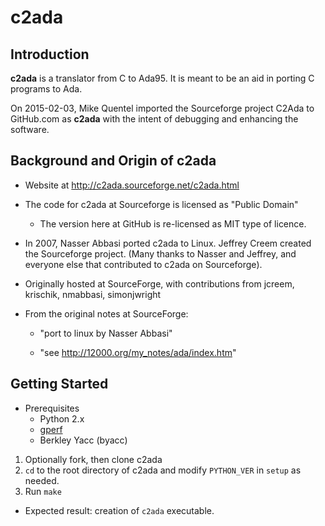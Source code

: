 c2ada
=====

## Introduction

__c2ada__ is a translator from C to Ada95. It is meant to be an aid in porting C programs to Ada.

On 2015-02-03, Mike Quentel imported the Sourceforge project C2Ada to GitHub.com as __c2ada__ with the intent of debugging and enhancing the software. 

## Background and Origin of __c2ada__
* Website at http://c2ada.sourceforge.net/c2ada.html

* The code for c2ada at Sourceforge is licensed as "Public Domain"
  * The version here at GitHub is re-licensed as MIT type of licence.

* In 2007, Nasser Abbasi ported c2ada to Linux. Jeffrey Creem created the Sourceforge project. (Many thanks to Nasser and Jeffrey, and everyone else that contributed to c2ada on Sourceforge).

* Originally hosted at SourceForge, with contributions from jcreem, krischik, nmabbasi, simonjwright

* From the original notes at SourceForge:

   * "port to linux by Nasser Abbasi"

   * "see http://12000.org/my_notes/ada/index.htm"

## Getting Started
* Prerequisites
   * Python 2.x
   * [gperf](ftp://ftp.gnu.org/gnu/gperf/)
   * Berkley Yacc (byacc)
1. Optionally fork, then clone c2ada
1. `cd` to the root directory of c2ada and modify `PYTHON_VER` in `setup` as needed.
1. Run `make`
* Expected result: creation of `c2ada` executable.
